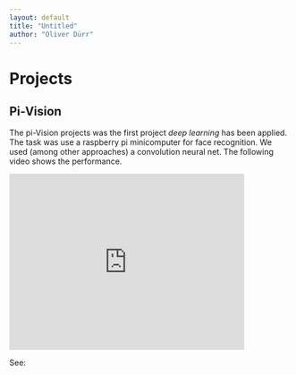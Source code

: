```yaml
---
layout: default
title: "Untitled"
author: "Oliver Dürr"
---
```


# Projects 

## Pi-Vision 
The pi-Vision projects was the first project *deep learning* has been applied. The task was use a raspberry pi minicomputer for face recognition. We used (among other approaches) a convolution neural net. The following video shows the performance.

<iframe width="420" height="315" src="http://youtu.be/oI1eJa-UWNU" frameborder="0" allowfullscreen></iframe>

See: 
